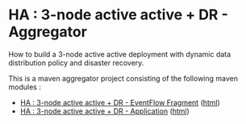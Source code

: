 # HA : 3-node active active + DR - Aggregator

How to build a 3-node active active deployment with dynamic data distribution policy and disaster recovery.

This is a maven aggregator project consisting of the following maven modules :

* [HA : 3-node active active + DR - EventFlow Fragment](aa-3node-dr-ef/src/site/markdown/index.md) ([html](https://plord12.github.io/samples/10.4.0-SNAPSHOT/highavailability/aa-3node-dr/aa-3node-dr-ef/))
* [HA : 3-node active active + DR - Application](aa-3node-dr-app/src/site/markdown/index.md) ([html](https://plord12.github.io/samples/10.4.0-SNAPSHOT/highavailability/aa-3node-dr/aa-3node-dr-app/))
